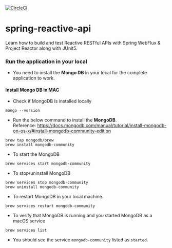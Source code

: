 [![CircleCI](https://circleci.com/gh/weilyuwang/spring-reactive-api.svg?style=svg)](https://app.circleci.com/pipelines/github/weilyuwang/spring-reactive-api)



# spring-reactive-api

Learn how to build and test Reactive RESTful APIs with Spring WebFlux & Project Reactor along with JUnit5.

### Run the application in your local

- You need to install the **Mongo DB** in your local for the complete application to work.

#### Install Mongo DB in MAC
- Check if MongoDB is installed locally
```
mongo --version
```
- Run the below command to install the **MongoDB**.      
Reference: https://docs.mongodb.com/manual/tutorial/install-mongodb-on-os-x/#install-mongodb-community-edition
```
brew tap mongodb/brew
brew install mongodb-community
```

- To start the MongoDB
```
brew services start mongodb-community
```

- To stop/uninstall MongoDB

```
brew services stop mongodb-community
brew uninstall mongodb-community
```

- To restart MongoDB in your local machine.

```
brew services restart mongodb-community
```

- To verify that MongoDB is running and you started MongoDB as a macOS service
```
brew services list
```
- You should see the service `mongodb-community` listed as `started`.

